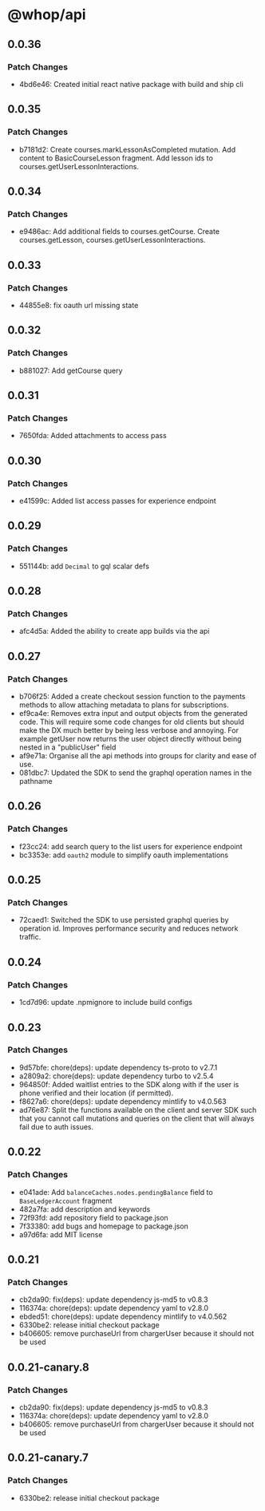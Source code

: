 # @whop/api

## 0.0.36

### Patch Changes

- 4bd6e46: Created initial react native package with build and ship cli

## 0.0.35

### Patch Changes

- b7181d2: Create courses.markLessonAsCompleted mutation. Add content to BasicCourseLesson fragment. Add lesson ids to courses.getUserLessonInteractions.

## 0.0.34

### Patch Changes

- e9486ac: Add additional fields to courses.getCourse. Create courses.getLesson, courses.getUserLessonInteractions.

## 0.0.33

### Patch Changes

- 44855e8: fix oauth url missing state

## 0.0.32

### Patch Changes

- b881027: Add getCourse query

## 0.0.31

### Patch Changes

- 7650fda: Added attachments to access pass

## 0.0.30

### Patch Changes

- e41599c: Added list access passes for experience endpoint

## 0.0.29

### Patch Changes

- 551144b: add `Decimal` to gql scalar defs

## 0.0.28

### Patch Changes

- afc4d5a: Added the ability to create app builds via the api

## 0.0.27

### Patch Changes

- b706f25: Added a create checkout session function to the payments methods to allow attaching metadata to plans for subscriptions.
- ef9ca4e: Removes extra input and output objects from the generated code. This will require some code changes for old clients but should make the DX much better by being less verbose and annoying. For example getUser now returns the user object directly without being nested in a "publicUser" field
- af9e71a: Organise all the api methods into groups for clarity and ease of use.
- 081dbc7: Updated the SDK to send the graphql operation names in the pathname

## 0.0.26

### Patch Changes

- f23cc24: add search query to the list users for experience endpoint
- bc3353e: add `oauth2` module to simplify oauth implementations

## 0.0.25

### Patch Changes

- 72caed1: Switched the SDK to use persisted graphql queries by operation id. Improves performance security and reduces network traffic.

## 0.0.24

### Patch Changes

- 1cd7d96: update .npmignore to include build configs

## 0.0.23

### Patch Changes

- 9d57bfe: chore(deps): update dependency ts-proto to v2.7.1
- a2809a2: chore(deps): update dependency turbo to v2.5.4
- 964850f: Added waitlist entries to the SDK along with if the user is phone verified and their location (if permitted).
- f8627a6: chore(deps): update dependency mintlify to v4.0.563
- ad76e87: Split the functions available on the client and server SDK such that you cannot call mutations and queries on the client that will always fail due to auth issues.

## 0.0.22

### Patch Changes

- e041ade: Add `balanceCaches.nodes.pendingBalance` field to `BaseLedgerAccount` fragment
- 482a7fa: add description and keywords
- 72f93fd: add repository field to package.json
- 7f33380: add bugs and homepage to package.json
- a97d6fa: add MIT license

## 0.0.21

### Patch Changes

- cb2da90: fix(deps): update dependency js-md5 to v0.8.3
- 116374a: chore(deps): update dependency yaml to v2.8.0
- ebded51: chore(deps): update dependency mintlify to v4.0.562
- 6330be2: release initial checkout package
- b406605: remove purchaseUrl from chargerUser because it should not be used

## 0.0.21-canary.8

### Patch Changes

- cb2da90: fix(deps): update dependency js-md5 to v0.8.3
- 116374a: chore(deps): update dependency yaml to v2.8.0
- b406605: remove purchaseUrl from chargerUser because it should not be used

## 0.0.21-canary.7

### Patch Changes

- 6330be2: release initial checkout package
